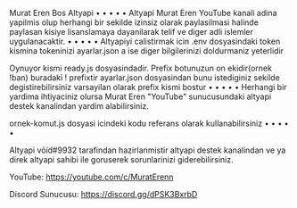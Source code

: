 Murat Eren Bos Altyapi
•
•
•
•
•
Altyapi Murat Eren YouTube kanali adina yapilmis olup herhangi bir sekilde izinsiz olarak paylasilmasi halinde paylasan kisiye lisanslamaya dayanilarak telif ve diger adli islemler uygulanacaktir.
•
•
•
•
•
Altyapiyi calistirmak icin .env dosyasindaki token kismina tokeninizi ayarlar.json a ise diger bilgilerinizi doldurmaniz yeterlidir

Oynuyor kismi ready.js dosyasindadir.
   Prefix botunuzun on ekidir(ornek !ban) buradaki ! prefixtir ayarlar.json dosyasindan bunu istediginiz sekilde degistirebilirsiniz varsayilan olarak prefix kismi bostur
•
•
•
•
•
Herhangi bir yardima ihtiyaciniz olursa Murat Eren "YouTube" sunucusundaki altyapi destek kanalindan yardim alabilirsiniz.

   ornek-komut.js dosyasi icindeki kodu referans olarak kullanabilirsiniz
•
•
•
•
•

Altyapi võíd#9932 tarafindan hazirlanmistir altyapi destek kanalindan ve ya direk altyapi sahibi ile goruserek sorunlarinizi giderebilirsiniz.

YouTube: https://youtube.com/c/MuratErenn

Discord Sunucusu: https://discord.gg/dPSK3BxrbD